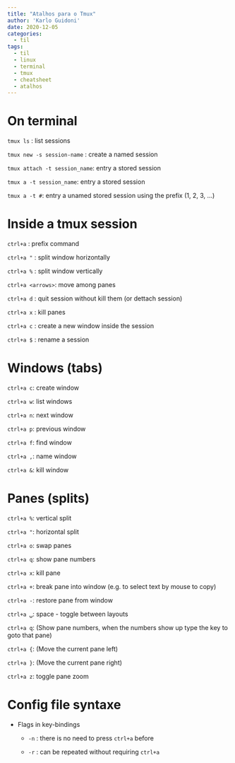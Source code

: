 ```yaml
---
title: "Atalhos para o Tmux"
author: 'Karlo Guidoni'
date: 2020-12-05
categories:
  - til
tags:
  - til
  - linux
  - terminal
  - tmux
  - cheatsheet
  - atalhos
---
```


# On terminal

`tmux ls`                    : list sessions

`tmux new -s session-name`   : create a named session

`tmux attach -t session_name`: entry a stored session

`tmux a -t session_name`: entry a stored session

`tmux a -t #`: entry a unamed stored session using the prefix (1, 2, 3, ...)

# Inside a tmux session

`ctrl+a`         : prefix command

`ctrl+a "`       : split window horizontally

`ctrl+a %`       : split window vertically

`ctrl+a <arrows>`: move among panes

`ctrl+a d`       : quit session without kill them (or dettach session)

`ctrl+a x`       : kill panes

`ctrl+a c`       : create a new window inside the session

`ctrl+a $`       : rename a session

# Windows (tabs)

`ctrl+a c`: create window

`ctrl+a w`: list windows

`ctrl+a n`: next window

`ctrl+a p`: previous window

`ctrl+a f`: find window

`ctrl+a ,`: name window

`ctrl+a &`: kill window

# Panes (splits)

`ctrl+a %`:  vertical split

`ctrl+a "`:  horizontal split

`ctrl+a o`:  swap panes

`ctrl+a q`:  show pane numbers

`ctrl+a x`:  kill pane

`ctrl+a +`:  break pane into window (e.g. to select text by mouse to copy)

`ctrl+a -`:  restore pane from window

`ctrl+a ⍽`:  space - toggle between layouts

`ctrl+a q`: (Show pane numbers, when the numbers show up type the key to goto that pane)

`ctrl+a {`: (Move the current pane left)

`ctrl+a }`: (Move the current pane right)

`ctrl+a z`: toggle pane zoom

# Config file syntaxe

* Flags in key-bindings

  - `-n` : there is no need to press `ctrl+a` before

  - `-r` : can be repeated without requiring `ctrl+a`





















<!-- https://gist.github.com/MohamedAlaa/2961058 -->
